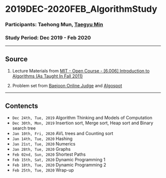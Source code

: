# 2019DEC-2020FEB_AlgorithmStudy

### Participants: Taehong Mun, [Taegyu Min](https://github.com/taegyumin)

### Study Period: Dec 2019 - Feb 2020

---

## Source

1. Lecture Materials from [MIT - Open Course - [6.006] Introduction to Algorithms (As Taught In Fall 2011)](https://ocw.mit.edu/courses/electrical-engineering-and-computer-science/6-006-introduction-to-algorithms-fall-2011/lecture-videos/)

2. Problem set from [Baejoon Online Judge](https://www.acmicpc.net/problem/7615) and [Algospot](https://www.algospot.com)

---

## Contencts

- `Dec 24th, Tue, 2019` Algorithm Thinking and Models of Computation 
- `Dec 30th, Mon, 2019` Insertion sort, Merge sort, Heap sort and Binary search tree
- `Jan 10th, Fri, 2020` AVL trees and Counting sort 
- `Jan 14th, Tue, 2020` Hashing 
- `Jan 21st, Tue, 2020` Numerics 
- `Jan 28th, Tue, 2020` Graphs 
- `Feb 02nd, Sun, 2020` Shortest Paths
- `Feb 15th, Sat, 2020` Dynamic Programming 1
- `Feb 18th, Tue, 2020` Dynamic Programming 2
- `Feb 25th, Tue, 2020` Wrap-up
